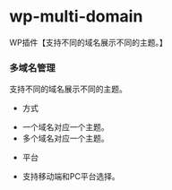 # wp-multi-domain
WP插件【支持不同的域名展示不同的主题。】


### 多域名管理
支持不同的域名展示不同的主题。

- 方式
* 一个域名对应一个主题。
* 多个域名对应一个主题。
- 平台
* 支持移动端和PC平台选择。
